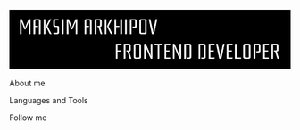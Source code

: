 ![Header](https://github.com/daywalker0/daywalker0/blob/main/assets/title-img.png)

About me

Languages and Tools

Follow me